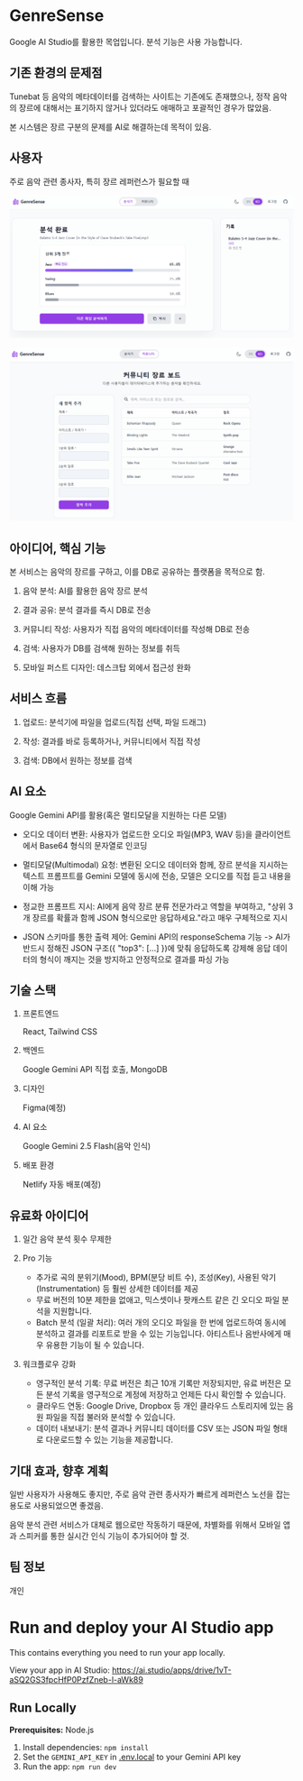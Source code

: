 # GenreSense

Google AI Studio를 활용한 목업입니다. 분석 기능은 사용 가능합니다.

## 기존 환경의 문제점

Tunebat 등 음악의 메타데이터를 검색하는 사이트는 기존에도 존재했으나, 정작 음악의 장르에 대해서는 표기하지 않거나 있더라도 애매하고 포괄적인 경우가 많았음.

본 시스템은 장르 구분의 문제를 AI로 해결하는데 목적이 있음.

## 사용자

주로 음악 관련 종사자, 특히 장르 레퍼런스가 필요할 때

![](msedge_GaBI4XAAhu.png)

![](msedge_ytKod6WWYi.png)

## 아이디어, 핵심 기능

본 서비스는 음악의 장르를 구하고, 이를 DB로 공유하는 플랫폼을 목적으로 함.

1. 음악 분석: AI를 활용한 음악 장르 분석

2. 결과 공유: 분석 결과를 즉시 DB로 전송

3. 커뮤니티 작성: 사용자가 직접 음악의 메타데이터를 작성해 DB로 전송

4. 검색: 사용자가 DB를 검색해 원하는 정보를 취득

5. 모바일 퍼스트 디자인: 데스크탑 외에서 접근성 완화

## 서비스 흐름

1. 업로드: 분석기에 파일을 업로드(직접 선택, 파일 드래그)

2. 작성: 결과를 바로 등록하거나, 커뮤니티에서 직접 작성

3. 검색: DB에서 원하는 정보를 검색

## AI 요소

Google Gemini API를 활용(혹은 멀티모달을 지원하는 다른 모델)

- 오디오 데이터 변환: 사용자가 업로드한 오디오 파일(MP3, WAV 등)을 클라이언트에서 Base64 형식의 문자열로 인코딩

- 멀티모달(Multimodal) 요청: 변환된 오디오 데이터와 함께, 장르 분석을 지시하는 텍스트 프롬프트를 Gemini 모델에 동시에 전송, 모델은 오디오를 직접 듣고 내용을 이해 가능

- 정교한 프롬프트 지시: AI에게 음악 장르 분류 전문가라고 역할을 부여하고, "상위 3개 장르를 확률과 함께 JSON 형식으로만 응답하세요."라고 매우 구체적으로 지시

- JSON 스키마를 통한 출력 제어: Gemini API의 responseSchema 기능 -> AI가 반드시 정해진 JSON 구조({ "top3": [...] })에 맞춰 응답하도록 강제해 응답 데이터의 형식이 깨지는 것을 방지하고 안정적으로 결과를 파싱 가능

## 기술 스택

1. 프론트엔드

   React, Tailwind CSS

2. 백엔드

   Google Gemini API 직접 호출, MongoDB

3. 디자인

   Figma(예정)

4. AI 요소

   Google Gemini 2.5 Flash(음악 인식)

5. 배포 환경

   Netlify 자동 배포(예정)

## 유료화 아이디어

1. 일간 음악 분석 횟수 무제한

2. Pro 기능

   - 추가로 곡의 분위기(Mood), BPM(분당 비트 수), 조성(Key), 사용된 악기(Instrumentation) 등 훨씬 상세한 데이터를 제공
   - 무료 버전의 10분 제한을 없애고, 믹스셋이나 팟캐스트 같은 긴 오디오 파일 분석을 지원합니다.
   - Batch 분석 (일괄 처리): 여러 개의 오디오 파일을 한 번에 업로드하여 동시에 분석하고 결과를 리포트로 받을 수 있는 기능입니다. 아티스트나 음반사에게 매우 유용한 기능이 될 수 있습니다.

3. 워크플로우 강화

   - 영구적인 분석 기록: 무료 버전은 최근 10개 기록만 저장되지만, 유료 버전은 모든 분석 기록을 영구적으로 계정에 저장하고 언제든 다시 확인할 수 있습니다.
   - 클라우드 연동: Google Drive, Dropbox 등 개인 클라우드 스토리지에 있는 음원 파일을 직접 불러와 분석할 수 있습니다.
   - 데이터 내보내기: 분석 결과나 커뮤니티 데이터를 CSV 또는 JSON 파일 형태로 다운로드할 수 있는 기능을 제공합니다.

## 기대 효과, 향후 계획

일반 사용자가 사용해도 좋지만, 주로 음악 관련 종사자가 빠르게 레퍼런스 노선을 잡는 용도로 사용되었으면 좋겠음.

음악 분석 관련 서비스가 대체로 웹으로만 작동하기 때문에, 차별화를 위해서 모바일 앱과 스피커를 통한 실시간 인식 기능이 추가되어야 할 것.

## 팀 정보

개인

# Run and deploy your AI Studio app

This contains everything you need to run your app locally.

View your app in AI Studio: https://ai.studio/apps/drive/1vT-aSQ2GS3fpcHfP0PzfZneb-l-aWk89

## Run Locally

**Prerequisites:** Node.js

1. Install dependencies:
   `npm install`
2. Set the `GEMINI_API_KEY` in [.env.local](.env.local) to your Gemini API key
3. Run the app:
   `npm run dev`
